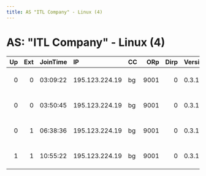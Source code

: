 ```yaml
---
title: AS "ITL Company" - Linux (4)
---
```


# AS: "ITL Company" - Linux (4)

|   Up |   Ext | JoinTime   | IP             | CC   |   ORp |   Dirp | Version   | Contact                  | Nickname   |   eFamMembers |
|-----:|------:|:-----------|:---------------|:-----|------:|-------:|:----------|:-------------------------|:-----------|--------------:|
|    0 |     0 | 03:09:22   | 195.123.224.19 | bg   |  9001 |      0 | 0.3.1.9   | cuckoo at cock dot lu to | Sh1ttyKids |             1 |
|    0 |     0 | 03:50:45   | 195.123.224.19 | bg   |  9001 |      0 | 0.3.1.9   | cuckoo at cock dot lu to | Sh1ttyKids |             1 |
|    0 |     1 | 06:38:36   | 195.123.224.19 | bg   |  9001 |      0 | 0.3.1.9   | cuckoo at cock dot lu to | Sh1ttyKids |             1 |
|    1 |     1 | 10:55:22   | 195.123.224.19 | bg   |  9001 |      0 | 0.3.1.9   | cuckoo at cock dot lu to | Sh1ttyKids |             1 |
